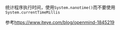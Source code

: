 统计程序执行时间，使用`System.nanotime()`而不要使用`System.currentTimeMillis`

参考<https://www.iteye.com/blog/openmind-1845219>